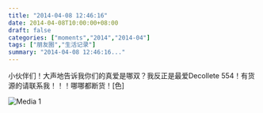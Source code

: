```yaml
---
title: "2014-04-08 12:46:16"
date: 2014-04-08T10:00:00+08:00
draft: false
categories: ["moments","2014","2014-04"]
tags: ["朋友圈","生活记录"]
summary: "2014-04-08 12:46:16..."
---
```


小伙伴们！大声地告诉我你们的真爱是哪双？我反正是最爱Decollete 554！有货源的请联系我！！！哪哪都断货！[色]

![Media 1](/Moments/photos/2014-04-08/201404081246160.jpg)
